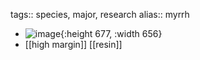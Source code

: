 tags:: species, major, research
alias:: myrrh

- ![image](https://peach-geographical-bat-397.mypinata.cloud/ipfs/QmUPMZd2kj8Z3bNeYNTo46jHkX7it5nMmfBU27UAXooMH3){:height 677, :width 656}
- [[high margin]] [[resin]]